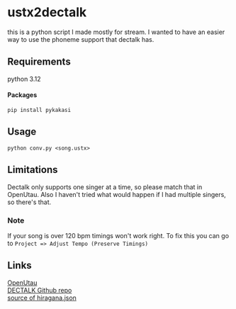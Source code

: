# ustx2dectalk
this is a python script I made mostly for stream. I wanted to have an easier way to use the phoneme support that dectalk has.

## Requirements
python 3.12  
#### Packages
```
pip install pykakasi
```

## Usage
```
python conv.py <song.ustx>
```
## Limitations
Dectalk only supports one singer at a time, so please match that in OpenUtau. Also I haven't tried what would happen if I had multiple singers, so there's that.  
### Note
If your song is over 120 bpm timings won't work right. To fix this you can go to `Project => Adjust Tempo (Preserve Timings)`

## Links
[OpenUtau](https://www.openutau.com/)  
[DECTALK Github repo](https://github.com/dectalk/dectalk)  
[source of hiragana.json](https://gist.github.com/mdzhang/899a427eb3d0181cd762)
